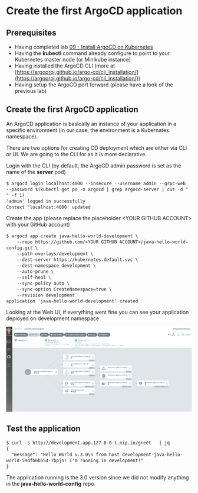 
# Create the first ArgoCD application

## Prerequisites

- Having completed lab [09 - Install ArgoCD on Kubernetes](../labs/09-Install_ArgoCD_on_Kubernetes/README.md)
- Having the **kubectl** command already configure to point to your Kubernetes master node (or Minikube instance)
- Having installed the ArgoCD CLI (more at [https://argoproj.github.io/argo-cd/cli_installation/](https://argoproj.github.io/argo-cd/cli_installation/))
- Having setup the ArgoCD port forward (please have a look of the previous lab)

## Create the first ArgoCD application

An ArgoCD application is basically an instance of your application in a specific environment (in our case, the  environment is a Kubernates namespace).

There are two options for creating CD deployment which are either via CLI or UI. We are going to the CLI for as it is more declarative.

Login with the CLI (by default, the ArgoCD admin password is set as the name of the **server** pod)

```console
$ argocd login localhost:4000 --insecure --username admin --grpc-web  --password $(kubectl get po -n argocd | grep argocd-server | cut -d " " -f 1)
'admin' logged in successfully
Context 'localhost:4000' updated
```

Create the app (please replace the placeholder \<YOUR GITHUB ACCOUNT\> with your GitHub account)

```console
$ argocd app create java-hello-world-development \
    --repo https://github.com/<YOUR GITHUB ACCOUNT>/java-hello-world-config.git \
    --path overlays/development \
    --dest-server https://kubernetes.default.svc \
    --dest-namespace development \
    --auto-prune \
    --self-heal \
    --sync-policy auto \
    --sync-option CreateNamespace=true \
    --revision development 
application 'java-hello-world-development' created
```

Looking at the Web UI, if everything went fine you can see your application deployed on development namespace

![](img/1.png)


## Test the application

```console
$ curl -s http://development.app.127-0-0-1.nip.io/greet   | jq 
{
  "message": "Hello World v.3.0\n from host development-java-hello-world-59dfb6b554-7bpjn! I'm running in development!"
}
```

The application running is the 3.0 version since we did not modify anything in the **java-hello-world-config** repo.